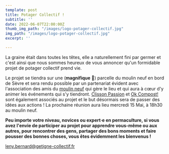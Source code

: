 ```yaml
---
template: post
title: Potager Collectif !
subtitle: ''
date: 2022-06-07T22:00:00Z
thumb_img_path: "/images/logo-potager-collectif.jpg"
img_path: "/images/logo-potager-collectif.jpg"
excerpt: ''

---
```

La graine était dans toutes les têtes, elle a naturellement fini par germer et c'est ainsi que nous sommes heureux de vous annoncer qu'un formidable projet de potager collectif prend vie.

Le projet se tiendra sur une (**magnifique** 🤩) parcelle du moulin neuf en bord de Sèvre et sera rendu possible par un partenariat évident avec l'association des amis du [moulin neuf](https://www.gites-moulinneuf-44.fr/) qui gère le lieu et qui aura à cœur d'y animer les événements qui s'y tiendront. [Clisson Passion](http://www.clissonpassion.fr/) et [Ok Compost!](http://okcompost.fr/) sont également associés au projet et le but désormais sera de passer des idées aux actions ! La prochaine réunion aura lieu mercredi 15 Mai, à 18h30 au moulin neuf.

**Peu importe votre niveau, novices ou expert·e en permaculture, si vous avez l'envie de participer au projet pour apprendre vous-même ou aux autres, pour rencontrer des gens, partager des bons moments et faire pousser des bonnes choses, vous êtes évidemment les bienvenus !**

[leny.bernard@getigne-collectif.fr](mailto:leny.bernard@getigne-collectif.fr)